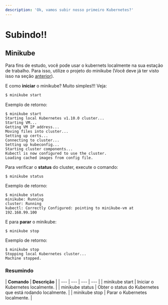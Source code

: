 ```yaml
---
description: 'Ok, vamos subir nosso primeiro Kubernetes?'
---
```


# Subindo!!

## Minikube

Para fins de estudo, você pode usar o kubernets localmente na sua estação de trabalho. Para isso, utilize o projeto do minikube \(Você deve já ter visto isso na seção [anterior](./)\).

E como **iniciar** o minikube? Muito simples!!! Veja:

```bash
$ minikube start
```

Exemplo de retorno:

```text
$ minikube start
Starting local Kubernetes v1.10.0 cluster...
Starting VM...
Getting VM IP address...
Moving files into cluster...
Setting up certs...
Connecting to cluster...
Setting up kubeconfig...
Starting cluster components...
Kubectl is now configured to use the cluster.
Loading cached images from config file.

```

Para verificar o **status** do cluster, execute o comando:

```text
$ minikube status
```

Exemplo de retorno:

```text
$ minikube status
minikube: Running
cluster: Running
kubectl: Correctly Configured: pointing to minikube-vm at 192.168.99.100
```

E para **parar** o minikube:

```text
$ minikube stop
```

Exemplo de retorno:

```text
$ minikube stop
Stopping local Kubernetes cluster...
Machine stopped.
```









### Resumindo

| **Comando** | **Descrição** |
| --- | --- | --- | --- |
| minikube start | Iniciar o Kubernetes localmente. |
| minikube status | Obter o status do Kubernetes que está rodando localmente. |
| minikube stop | Parar o Kubernetes localmente. |



